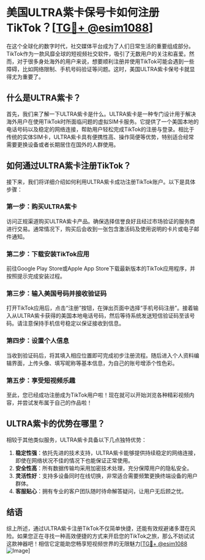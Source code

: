 # 美国ULTRA紫卡保号卡如何注册TikTok？[[TG💪+ @esim1088](https://t.me/s/esim1088)]

在这个全球化的数字时代，社交媒体平台成为了人们日常生活的重要组成部分。TikTok作为一款风靡全球的短视频社交软件，吸引了无数用户的关注和喜爱。然而，对于很多身处海外的用户来说，想要顺利注册并使用TikTok可能会遇到一些障碍，比如网络限制、手机号码验证等问题。这时，美国ULTRA紫卡保号卡就显得尤为重要了。

## 什么是ULTRA紫卡？

首先，我们来了解一下ULTRA紫卡是什么。ULTRA紫卡是一种专门设计用于解决海外用户在使用TikTok时所面临问题的虚拟SIM卡服务。它提供了一个美国本地的电话号码以及稳定的网络连接，帮助用户轻松完成TikTok的注册与登录。相比于传统的实体SIM卡，ULTRA紫卡具有便携性高、操作简便等优势，特别适合经常需要更换设备或者长期居住在国外的人群使用。

## 如何通过ULTRA紫卡注册TikTok？

接下来，我们将详细介绍如何利用ULTRA紫卡成功注册TikTok账户。以下是具体步骤：

### 第一步：购买ULTRA紫卡

访问正规渠道购买ULTRA紫卡产品。确保选择信誉良好且经过市场验证的服务商进行交易。通常情况下，购买后会收到一张包含激活码及使用说明的卡片或电子邮件通知。

### 第二步：下载安装TikTok应用

前往Google Play Store或Apple App Store下载最新版本的TikTok应用程序，并按照提示完成安装过程。

### 第三步：输入美国号码并接收验证码

打开TikTok应用后，点击“注册”按钮，在弹出页面中选择“手机号码注册”。接着输入从ULTRA紫卡获得的美国本地电话号码，然后等待系统发送短信验证码至该号码。请注意保持手机信号稳定以保证接收到信息。

### 第四步：设置个人信息

当收到验证码后，将其填入相应位置即可完成初步注册流程。随后进入个人资料编辑界面，上传头像、填写昵称等基本信息，为自己的账号增添个性色彩。

### 第五步：享受短视频乐趣

至此，您已经成功注册成为TikTok用户啦！现在就可以开始浏览各种精彩视频内容，并尝试发布属于自己的作品啦！

## ULTRA紫卡的优势在哪里？

相较于其他类似服务，ULTRA紫卡具备以下几点独特优势：

1. **稳定性强**：依托先进的技术支持，ULTRA紫卡能够提供持续稳定的网络连接，即使在网络状况不佳的情况下也能保证正常使用。
2. **安全性高**：所有数据传输均采用加密技术处理，充分保障用户的隐私安全。
3. **灵活性好**：支持多设备同时在线切换，非常适合需要频繁更换终端设备的用户群体。
4. **客服贴心**：拥有专业的客户团队随时待命解答疑问，让用户无后顾之忧。

## 结语

综上所述，通过ULTRA紫卡注册TikTok不仅简单快捷，还能有效规避诸多潜在风险。如果您正在寻找一种高效便捷的方式来开启您的TikTok之旅，那么不妨试试这款神器吧！相信它定能助您畅享短视频世界的无限魅力[[TG💪+ @esim1088](https://t.me/s/esim1088) ![Image](https://i.postimg.cc/4NQfJmqS/Snipaste-2025-05-13-00-14-12.png)]